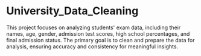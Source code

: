 # University_Data_Cleaning
This project focuses on analyzing students' exam data, including their names, age, gender, admission test scores, high school percentages, and final admission status. The primary goal is to clean and prepare the data for analysis, ensuring accuracy and consistency for meaningful insights.

